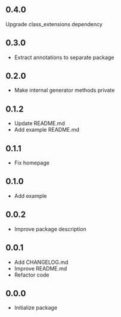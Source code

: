 ## 0.4.0
Upgrade class_extensions dependency

## 0.3.0
* Extract annotations to separate package

## 0.2.0
* Make internal generator methods private

## 0.1.2
* Update README.md
* Add example README.md

## 0.1.1
* Fix homepage

## 0.1.0
* Add example

## 0.0.2
* Improve package description

## 0.0.1
* Add CHANGELOG.md
* Improve README.md
* Refactor code

## 0.0.0
* Initialize package
